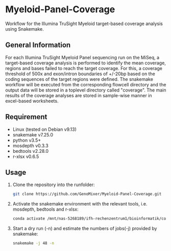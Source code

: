 # Myeloid-Panel-Coverage
Workflow for the Illumina TruSight Myeloid target-based coverage analysis using Snakemake.


## General Information
For each Illumina TruSight Myeloid Panel sequencing run on the MiSeq, a target-based coverage analysis is performed to identify the mean coverage, regions and bases failed to reach the target coverage. For this, a coverage threshold of 500x and exon/intron boundaries of +/-20bp based on the coding sequences of the target regions were defined. The snakemake workflow will be executed from the corresponding flowcell directory and the output data will be stored in a toplevel directory called "coverage". The main results of the coverage analyses are stored in sample-wise manner in excel-based worksheets. 


## Requirement
- Linux (tested on Debian v9.13)
- snakemake v7.25.0   
- python v3.5+ 
- mosdepth v0.3.3
- bedtools v2.28.0
- r-xlsx v0.6.5


## Usage

1. Clone the repository into the runfolder:

    ```bash
    git clone https://github.com/GenoMixer/Myeloid-Panel-Coverage.git
    ```

2. Activate the snakemake environment with the relevant tools, i.e. mosdepth, bedtools and r-xlsx:

    ```bash
    conda activate /mnt/nas-5268189/ifh-rechenzentrum1/bioinformatik/conda/envs/coverage
    ```

3. Start a dry run (-n) and estimate the numbers of jobs(-j) provided by snakemake:

    ```bash
    snakemake -j 48 -n
    ```

